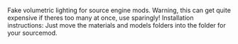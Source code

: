 Fake volumetric lighting for source engine mods. Warning, this can get quite expensive if theres too many at once, use sparingly!
Installation instructions: Just move the materials and models folders into the folder for your sourcemod.

